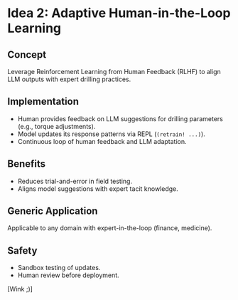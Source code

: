 # Idea 2: Adaptive Human-in-the-Loop Learning

## Concept
Leverage Reinforcement Learning from Human Feedback (RLHF) to align LLM outputs with expert drilling practices.

## Implementation
- Human provides feedback on LLM suggestions for drilling parameters (e.g., torque adjustments).
- Model updates its response patterns via REPL (`(retrain! ...)`).
- Continuous loop of human feedback and LLM adaptation.

## Benefits
- Reduces trial-and-error in field testing.
- Aligns model suggestions with expert tacit knowledge.

## Generic Application
Applicable to any domain with expert-in-the-loop (finance, medicine).

## Safety
- Sandbox testing of updates.
- Human review before deployment.

[Wink ;)]